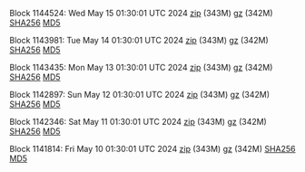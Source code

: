 Block 1144524: Wed May 15 01:30:01 UTC 2024 [zip](https://files.01coin.io/mainnet/2024-05-15/bootstrap.dat.zip) (343M) [gz](https://files.01coin.io/mainnet/2024-05-15/bootstrap.dat.tar.gz) (342M) [SHA256](https://files.01coin.io/mainnet/2024-05-15/sha256.txt) [MD5](https://files.01coin.io/mainnet/2024-05-15/md5.txt)

Block 1143981: Tue May 14 01:30:01 UTC 2024 [zip](https://files.01coin.io/mainnet/2024-05-14/bootstrap.dat.zip) (343M) [gz](https://files.01coin.io/mainnet/2024-05-14/bootstrap.dat.tar.gz) (342M) [SHA256](https://files.01coin.io/mainnet/2024-05-14/sha256.txt) [MD5](https://files.01coin.io/mainnet/2024-05-14/md5.txt)

Block 1143435: Mon May 13 01:30:01 UTC 2024 [zip](https://files.01coin.io/mainnet/2024-05-13/bootstrap.dat.zip) (343M) [gz](https://files.01coin.io/mainnet/2024-05-13/bootstrap.dat.tar.gz) (342M) [SHA256](https://files.01coin.io/mainnet/2024-05-13/sha256.txt) [MD5](https://files.01coin.io/mainnet/2024-05-13/md5.txt)

Block 1142897: Sun May 12 01:30:01 UTC 2024 [zip](https://files.01coin.io/mainnet/2024-05-12/bootstrap.dat.zip) (343M) [gz](https://files.01coin.io/mainnet/2024-05-12/bootstrap.dat.tar.gz) (342M) [SHA256](https://files.01coin.io/mainnet/2024-05-12/sha256.txt) [MD5](https://files.01coin.io/mainnet/2024-05-12/md5.txt)

Block 1142346: Sat May 11 01:30:01 UTC 2024 [zip](https://files.01coin.io/mainnet/2024-05-11/bootstrap.dat.zip) (343M) [gz](https://files.01coin.io/mainnet/2024-05-11/bootstrap.dat.tar.gz) (342M) [SHA256](https://files.01coin.io/mainnet/2024-05-11/sha256.txt) [MD5](https://files.01coin.io/mainnet/2024-05-11/md5.txt)

Block 1141814: Fri May 10 01:30:01 UTC 2024 [zip](https://files.01coin.io/mainnet/2024-05-10/bootstrap.dat.zip) (343M) [gz](https://files.01coin.io/mainnet/2024-05-10/bootstrap.dat.tar.gz) (342M) [SHA256](https://files.01coin.io/mainnet/2024-05-10/sha256.txt) [MD5](https://files.01coin.io/mainnet/2024-05-10/md5.txt)
